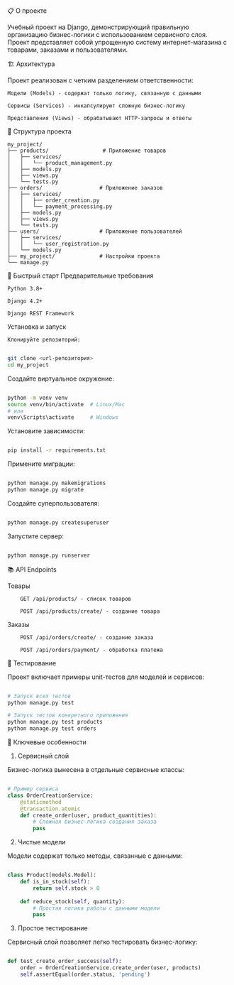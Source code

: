 📋 О проекте

Учебный проект на Django, демонстрирующий правильную организацию бизнес-логики с использованием сервисного слоя. Проект представляет собой упрощенную систему интернет-магазина с товарами, заказами и пользователями.

🏗️ Архитектура

Проект реализован с четким разделением ответственности:

    Модели (Models) - содержат только логику, связанную с данными

    Сервисы (Services) - инкапсулируют сложную бизнес-логику

    Представления (Views) - обрабатывают HTTP-запросы и ответы

📁 Структура проекта

```text
my_project/
├── products/                 # Приложение товаров
│   ├── services/
│   │   └── product_management.py
│   ├── models.py
│   ├── views.py
│   └── tests.py
├── orders/                  # Приложение заказов
│   ├── services/
│   │   ├── order_creation.py
│   │   └── payment_processing.py
│   ├── models.py
│   ├── views.py
│   └── tests.py
├── users/                   # Приложение пользователей
│   ├── services/
│   │   └── user_registration.py
│   └── models.py
├── my_project/              # Настройки проекта
└── manage.py
```

🚀 Быстрый старт
Предварительные требования

    Python 3.8+

    Django 4.2+

    Django REST Framework

Установка и запуск

    Клонируйте репозиторий:

```bash

git clone <url-репозитория>
cd my_project
```

Создайте виртуальное окружение:

```bash

python -m venv venv
source venv/bin/activate  # Linux/Mac
# или
venv\Scripts\activate     # Windows
```

Установите зависимости:

```bash

pip install -r requirements.txt
```
Примените миграции:

```bash

python manage.py makemigrations
python manage.py migrate
```
Создайте суперпользователя:

```bash

python manage.py createsuperuser
```
Запустите сервер:

```bash

python manage.py runserver
```

📚 API Endpoints

Товары
```
    GET /api/products/ - список товаров

    POST /api/products/create/ - создание товара
```

Заказы

```
    POST /api/orders/create/ - создание заказа

    POST /api/orders/payment/ - обработка платежа

```

🧪 Тестирование

Проект включает примеры unit-тестов для моделей и сервисов:
```bash

# Запуск всех тестов
python manage.py test

# Запуск тестов конкретного приложения
python manage.py test products
python manage.py test orders
```

🔧 Ключевые особенности
1. Сервисный слой

Бизнес-логика вынесена в отдельные сервисные классы:
```python

# Пример сервиса
class OrderCreationService:
    @staticmethod
    @transaction.atomic
    def create_order(user, product_quantities):
        # Сложная бизнес-логика создания заказа
        pass
```

2. Чистые модели

Модели содержат только методы, связанные с данными:
```python

class Product(models.Model):
    def is_in_stock(self):
        return self.stock > 0
    
    def reduce_stock(self, quantity):
        # Простая логика работы с данными модели
        pass
```

3. Простое тестирование

Сервисный слой позволяет легко тестировать бизнес-логику:
```python

def test_create_order_success(self):
    order = OrderCreationService.create_order(user, products)
    self.assertEqual(order.status, 'pending')
```
